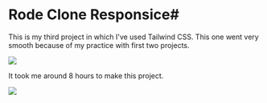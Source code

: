 # Rode Clone Responsice#

This is my third project in which I've used Tailwind CSS. This one went very smooth because of my practice with first two projects.

![](/assets/screenshot.png)

It took me around 8 hours to make this project.

![](https://img.shields.io/badge/Rode-Clone-yellowgreen)